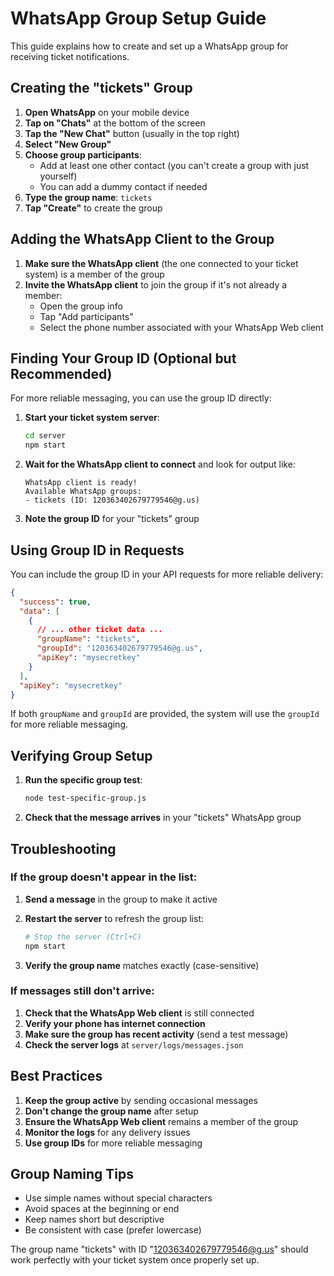# WhatsApp Group Setup Guide

This guide explains how to create and set up a WhatsApp group for receiving ticket notifications.

## Creating the "tickets" Group

1. **Open WhatsApp** on your mobile device
2. **Tap on "Chats"** at the bottom of the screen
3. **Tap the "New Chat"** button (usually in the top right)
4. **Select "New Group"**
5. **Choose group participants**:
   - Add at least one other contact (you can't create a group with just yourself)
   - You can add a dummy contact if needed
6. **Type the group name**: `tickets`
7. **Tap "Create"** to create the group

## Adding the WhatsApp Client to the Group

1. **Make sure the WhatsApp client** (the one connected to your ticket system) is a member of the group
2. **Invite the WhatsApp client** to join the group if it's not already a member:
   - Open the group info
   - Tap "Add participants"
   - Select the phone number associated with your WhatsApp Web client

## Finding Your Group ID (Optional but Recommended)

For more reliable messaging, you can use the group ID directly:

1. **Start your ticket system server**:
   ```bash
   cd server
   npm start
   ```

2. **Wait for the WhatsApp client to connect** and look for output like:
   ```
   WhatsApp client is ready!
   Available WhatsApp groups:
   - tickets (ID: 120363402679779546@g.us)
   ```

3. **Note the group ID** for your "tickets" group

## Using Group ID in Requests

You can include the group ID in your API requests for more reliable delivery:

```json
{
  "success": true,
  "data": [
    {
      // ... other ticket data ...
      "groupName": "tickets",
      "groupId": "120363402679779546@g.us",
      "apiKey": "mysecretkey"
    }
  ],
  "apiKey": "mysecretkey"
}
```

If both `groupName` and `groupId` are provided, the system will use the `groupId` for more reliable messaging.

## Verifying Group Setup

1. **Run the specific group test**:
   ```bash
   node test-specific-group.js
   ```

2. **Check that the message arrives** in your "tickets" WhatsApp group

## Troubleshooting

### If the group doesn't appear in the list:

1. **Send a message** in the group to make it active
2. **Restart the server** to refresh the group list:
   ```bash
   # Stop the server (Ctrl+C)
   npm start
   ```

3. **Verify the group name** matches exactly (case-sensitive)

### If messages still don't arrive:

1. **Check that the WhatsApp Web client** is still connected
2. **Verify your phone has internet connection**
3. **Make sure the group has recent activity** (send a test message)
4. **Check the server logs** at `server/logs/messages.json`

## Best Practices

1. **Keep the group active** by sending occasional messages
2. **Don't change the group name** after setup
3. **Ensure the WhatsApp Web client** remains a member of the group
4. **Monitor the logs** for any delivery issues
5. **Use group IDs** for more reliable messaging

## Group Naming Tips

- Use simple names without special characters
- Avoid spaces at the beginning or end
- Keep names short but descriptive
- Be consistent with case (prefer lowercase)

The group name "tickets" with ID "120363402679779546@g.us" should work perfectly with your ticket system once properly set up.